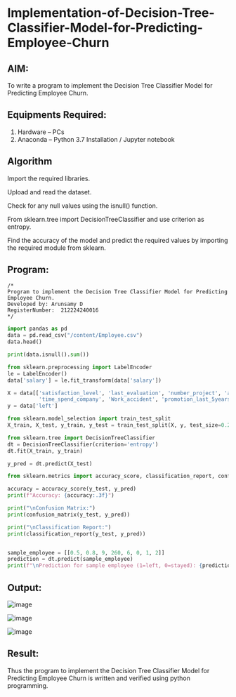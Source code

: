 # Implementation-of-Decision-Tree-Classifier-Model-for-Predicting-Employee-Churn

## AIM:
To write a program to implement the Decision Tree Classifier Model for Predicting Employee Churn.

## Equipments Required:
1. Hardware – PCs
2. Anaconda – Python 3.7 Installation / Jupyter notebook

## Algorithm

Import the required libraries.

Upload and read the dataset.

Check for any null values using the isnull() function.

From sklearn.tree import DecisionTreeClassifier and use criterion as entropy.

Find the accuracy of the model and predict the required values by importing the required module from sklearn.

## Program:
```
/*
Program to implement the Decision Tree Classifier Model for Predicting Employee Churn.
Developed by: Arunsamy D
RegisterNumber:  212224240016
*/
```
```python
import pandas as pd
data = pd.read_csv("/content/Employee.csv")
data.head()

print(data.isnull().sum())

from sklearn.preprocessing import LabelEncoder
le = LabelEncoder()
data['salary'] = le.fit_transform(data['salary'])

X = data[['satisfaction_level', 'last_evaluation', 'number_project', 'average_montly_hours',
          'time_spend_company', 'Work_accident', 'promotion_last_5years', 'salary']]
y = data['left']

from sklearn.model_selection import train_test_split
X_train, X_test, y_train, y_test = train_test_split(X, y, test_size=0.2, random_state=100)

from sklearn.tree import DecisionTreeClassifier
dt = DecisionTreeClassifier(criterion='entropy')
dt.fit(X_train, y_train)

y_pred = dt.predict(X_test)

from sklearn.metrics import accuracy_score, classification_report, confusion_matrix

accuracy = accuracy_score(y_test, y_pred)
print(f"Accuracy: {accuracy:.3f}")

print("\nConfusion Matrix:")
print(confusion_matrix(y_test, y_pred))

print("\nClassification Report:")
print(classification_report(y_test, y_pred))


sample_employee = [[0.5, 0.8, 9, 260, 6, 0, 1, 2]]  
prediction = dt.predict(sample_employee)
print(f"\nPrediction for sample employee (1=left, 0=stayed): {prediction[0]}")

```

## Output:

![image](https://github.com/user-attachments/assets/b666d16c-c314-4bab-a811-77a3c0b871a5)


![image](https://github.com/user-attachments/assets/bef733b7-cfc2-4286-9fa1-767770ca1331)


![image](https://github.com/user-attachments/assets/2b25b34e-f83a-412a-8ec6-8431da961d1b)


## Result:
Thus the program to implement the  Decision Tree Classifier Model for Predicting Employee Churn is written and verified using python programming.
